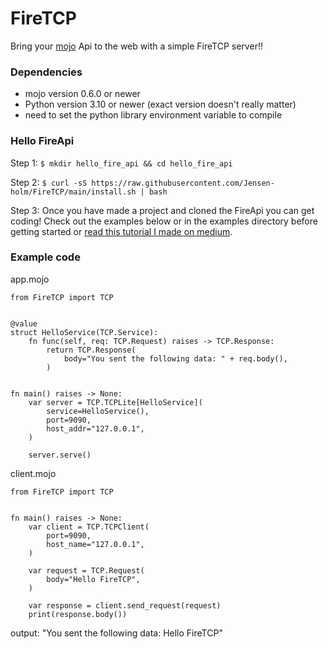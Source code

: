 # FireTCP

Bring your [mojo](https://www.modular.com/max/mojo) Api to the web with a simple FireTCP server!!

### Dependencies
 - mojo version 0.6.0 or newer
 - Python version 3.10 or newer (exact version doesn't really matter)
 - need to set the python library environment variable to compile

### Hello FireApi
Step 1: `$ mkdir hello_fire_api && cd hello_fire_api` <br>

Step 2: `$ curl -sS https://raw.githubusercontent.com/Jensen-holm/FireTCP/main/install.sh | bash`

Step 3: Once you have made a project and cloned the FireApi you can get coding! Check out the examples below or in the examples directory before getting started or [read this tutorial I made on medium](https://medium.com/@jensen.dev.01/socket-programming-in-mojo-e113f6c8cbef).

### Example code

app.mojo
```mojo
from FireTCP import TCP


@value
struct HelloService(TCP.Service):
    fn func(self, req: TCP.Request) raises -> TCP.Response:
        return TCP.Response(
            body="You sent the following data: " + req.body(),
        )


fn main() raises -> None:
    var server = TCP.TCPLite[HelloService](
        service=HelloService(),
        port=9090,
        host_addr="127.0.0.1",
    )

    server.serve()
```

client.mojo
```mojo
from FireTCP import TCP


fn main() raises -> None:
    var client = TCP.TCPClient(
        port=9090,
        host_name="127.0.0.1",
    )

    var request = TCP.Request(
        body="Hello FireTCP",
    )

    var response = client.send_request(request)
    print(response.body())
```

output: "You sent the following data: Hello FireTCP"
